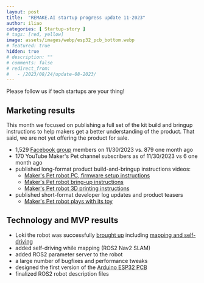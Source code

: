 ```yaml
---
layout: post
title:  "REMAKE.AI startup progress update 11-2023"
author: iliao
categories: [ Startup-story ]
# tags: [red, yellow]
image: assets/images/webp/esp32_pcb_bottom.webp
# featured: true
hidden: true
# description: ""
# comments: false
# redirect_from:
#   - /2023/08/24/update-08-2023/
---
```

Please follow us if tech startups are your thing!

## Marketing results
This month we focused on publishing a full set of the kit build and bringup instructions to help makers get a better understanding of the product. That said, we are not yet offering the product for sale.

- 1,529 [Facebook group](https://www.facebook.com/groups/243730868651472/) members on 11/30/2023 vs. 879 one month ago
- 170 YouTube Maker's Pet channel subscribers as of 11/30/2023 vs 6 one month ago
- published long-format product build-and-bringup instructions videos:
  - [Maker's Pet robot PC, firmware setup instructions](https://youtu.be/XOc5kCE3MC0)
  - [Maker's Pet robot bring-up instructions](https://youtu.be/L_XbkA4pwRc)
  - [Maker's Pet robot 3D printing instructions](https://youtu.be/4k6W1QyJMMw)
- published short-format developer log updates and product teasers
  - [Maker's Pet robot plays with its toy](https://youtube.com/shorts/PM3Hw42I5GI)

## Technology and MVP results
- Loki the robot was successfully [brought up](https://youtu.be/L_XbkA4pwRc) including [mapping and self-driving](https://youtu.be/L_XbkA4pwRc)
- added self-driving while mapping (ROS2 Nav2 SLAM)
- added ROS2 parameter server to the robot
- a large number of bugfixes and performance tweaks
- designed the first version of the [Arduino ESP32 PCB](https://github.com/makerspet/pcb/tree/main/esp32_breakout)
- finalized ROS2 robot description files